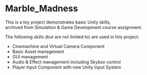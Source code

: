 # Marble_Madness

This is a toy project demonstrates basic Unity skills,<br>
archived from Simulation & Game Development course assignment.

The following skills (but are not limited to) are used in this project:
- Cinemachine and Virtual Camera Component
- Basic Asset management
- GUI management
- Audio & Effect management including Skybox control
- Player Input Component with new Unity Input System
 
